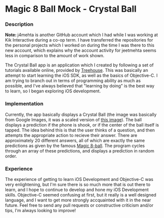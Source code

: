 Magic 8 Ball  Mock - Crystal Ball
================

<b><h3>Description</h3></b>
<b>Note: </b> j4mehta is another GitHub account which I had while I was working at Kik Interactive during a co-op term. I have transferred the repositories for the personal projects which I worked on during the time I was there to this new account, which explains why the account activity for jeetmehta seems less in comparison to the amount of work shown.<br>

The Crystal Ball app is an application which I created by following a set of tutorials available online, provided by <a href = "http://teamtreehouse.com/library/ios-development">Treehouse</a>. This was basically an attempt to start learning the iOS SDK, as well as the basics of Objective-C. I am trying to branch out in terms of programming ability as much as possible, and I've always believed that "learning by doing" is the best way to learn, so I began exploring iOS development.
<br>
<b><h3>Implementation</h3></b>
Currently, the app basically displays a Crystal Ball (the image was basically from Google Images, it was a scaled version of <a href = "http://www.google.ca/url?sa=i&rct=j&q=&esrc=s&source=images&cd=&cad=rja&docid=gbb_oz0DciIwNM&tbnid=ORYnFkFSqy71fM:&ved=0CAUQjRw&url=http%3A%2F%2Fwww.androidpit.com%2Fen%2Fandroid%2Fmarket%2Fapps%2Fapp%2Fcom.acmarket.crystalball%2FCrystal-Ball-finger-scan&ei=W5meUbPpHcLbrAG27oB4&bvm=bv.47008514,d.aWc&psig=AFQjCNFznzQdI6ZDa7W-71Jga9ezjDvKXw&ust=1369434829618317">this image</a>). The ball displays a prediction if the phone is shook, or if the center of the ball itself is tapped. The idea behind this is that the user thinks of a question, and then attempts the appropriate action to recieve their answer. There are approximately 20 different answers, all of which are exactly the same predictions as given by the famous <a href = "http://en.wikipedia.org/wiki/Magic_8-Ball">Magic 8-ball</a>. The program cycles through an array of these predictions, and displays a prediction in random order.
<br>
<b><h3>Experience</h3></b>
The experience of getting to learn iOS Development and Objective-C was very enlightening, but I'm sure there is so much more that is out there to learn, and I hope to continue to develop and hone my iOS Development skills. Objective-C seemed confusing at first, but it really is a well designed language, and I want to get more strongly accquainted with it in the near future. Feel free to send any pull requests or constructive criticism and/or tips, I'm always looking to improve!
